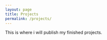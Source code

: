 ```yaml
---
layout: page
title: Projects
permalink: /projects/
---
```


This is where i will publish my finished projects.
